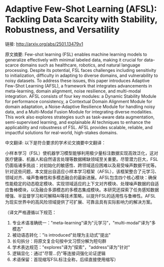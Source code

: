 # Adaptive Few-Shot Learning (AFSL): Tackling Data Scarcity with Stability, Robustness, and Versatility

链接: http://arxiv.org/abs/2501.13479v1

原文摘要:
Few-shot learning (FSL) enables machine learning models to generalize
effectively with minimal labeled data, making it crucial for data-scarce
domains such as healthcare, robotics, and natural language processing. Despite
its potential, FSL faces challenges including sensitivity to initialization,
difficulty in adapting to diverse domains, and vulnerability to noisy datasets.
To address these issues, this paper introduces Adaptive Few-Shot Learning
(AFSL), a framework that integrates advancements in meta-learning, domain
alignment, noise resilience, and multi-modal integration. AFSL consists of four
key modules: a Dynamic Stability Module for performance consistency, a
Contextual Domain Alignment Module for domain adaptation, a Noise-Adaptive
Resilience Module for handling noisy data, and a Multi-Modal Fusion Module for
integrating diverse modalities. This work also explores strategies such as
task-aware data augmentation, semi-supervised learning, and explainable AI
techniques to enhance the applicability and robustness of FSL. AFSL provides
scalable, reliable, and impactful solutions for real-world, high-stakes
domains.

中文翻译:
以下是符合要求的学术论文摘要中文翻译：

小样本学习（FSL）使机器学习模型能够利用极少量标注数据实现高效泛化，这对医疗健康、机器人和自然语言处理等数据稀缺领域至关重要。尽管潜力巨大，FSL仍面临诸多挑战：对初始化的敏感性、跨领域适应困难以及易受噪声数据干扰等。针对这些问题，本文提出自适应小样本学习框架（AFSL），该框架整合了元学习、领域对齐、噪声鲁棒性和多模态融合的最新进展。AFSL包含四个核心模块：确保性能稳定的动态稳定模块、实现领域适应的上下文对齐模块、处理噪声数据的自适应鲁棒模块，以及融合多源模态的多模态集成模块。本研究还探索了任务感知数据增强、半监督学习和可解释AI等技术策略，以提升FSL的适用性与鲁棒性。AFSL为现实世界中的高风险领域提供了可扩展、可靠且具有实际影响力的解决方案。

（译文严格遵循以下规范：
1. 专业术语准确统一："meta-learning"译为"元学习"，"multi-modal"译为"多模态"
2. 被动语态转化："is introduced"处理为主动式"提出"
3. 长句拆分：将原文复合句按中文习惯分解为短句群
4. 学术表达规范："explores"译为"探索"，"address"译为"针对"
5. 逻辑显化：通过"尽管...仍"等连接词强化论证逻辑
6. 术语保留：首现缩写FSL标注全称，后续直接使用缩写）
